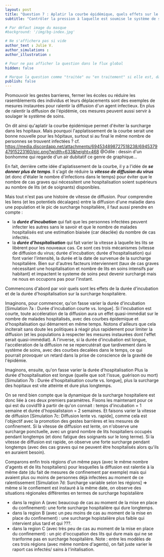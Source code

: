 ```yaml
---
layout: post
title: "Question 7 : Aplatir la courbe épidémique, quels effets sur le système de soins ?"
subtitle: "Contrôler la pression à laquelle est soumise le système de soins en cas d'épidémie est une entreprise qui nécessite de se projeter dans le temps."

# Par défaut image du masque 
#background: '/img/bg-index.jpg'

# Ne s'affichera pas si vide
author_text : Julie V.
author_simulations : 
author_illustration : 

# Pour ne pas afficher la question dans le flux global
hidden: false

# Marque la question comme "traitée" ou "en traitement" si elle est, dans cette ordre, publiée ou non
publish: false
---
```


Promouvoir les gestes barrieres, fermer les écoles ou réduire les rasemblements des individus et leurs déplacements sont des exemples de mesures instaurées pour ralentir la diffusion d'un agent infectieux. En plus de ralentir la diffusion de l'épidémie, ces mesures peuvent aussi servir à soulager le système de soins. 

On dit ainsi qu'aplatir la courbe épidémique permet d'éviter la surcharge dans les hopitaux. Mais pourquoi l'applatissement de la courbe serait une bonne nouvelle pour les hôpitaux, surtout si au final le même nombre de personnes se trouvent infectées ?
cf. https://media.discordapp.net/attachments/694534898727518238/694537947915223160/pic.png?width=633&height=468
@Odile : dessin d'un bonhomme qui regarde d'un air dubitatif ce genre de graphique...

En fait, derrière cette idée d'aplatissement de la courbe, il y a l'idée de ***se donner plus de temps***. Il s'agit de réduire la ***vitesse de diffusion du virus*** (et donc d'étaler le nombre d'infections dans le temps) pour éviter que le nombre de cas graves qui nécessitent une hospitalisation soient supérieurs au nombre de lits (et de soignants) disponibles. 

Mais tout n'est pas une histoire de vitesse de diffusion. Pour comprendre les liens (et les potentiels décalages) entre la diffusion d'une maladie dans une population et le pic de surcharge hospitalière, il faut aussi prendre en compte :
- la ***durée d'incubation*** qui fait que les personnes infectées peuvent infecter les autres sans le savoir et que le nombre de malades hospitalisés est une estimation biaisée (car déaclée) du nombre de cas infectés.
- la ***durée d'hospitalisation*** qui fait varier la vitesse à laquelle les lits se libèrent pour les nouveaux cas. 
Ce sont ces trois mécanismes (vitesse de diffusion du virus; durée d'incubation; durée d'hospitalisation) qui font varier l'intensité, la durée et la date de survenue de la surcharge hospitalière. Bien sur d'autres facteurs interviennent (taux de cas graves nécessitant une hospitalisation et nombre de lits en soins intensifs par habitant) et impactent le systeme de soins peut devenir surchargé mais ne nous en occupons pas pour l'instant. 

Commencons d'abord par voir quels sont les effets de la durée d'incubation et de la durée d'hospitalisation sur la surcharge hospitalière. 
 
Imaginons, pour commencer, qu'on fasse varier la durée d'incubation [Simulation 7a : Durée d'incubation courte vs. longue].
Si l'incubation est courte, toute accéleration de la diffusion aura un effet quasi-immédiat sur le nombre de malades hospitalisés, avec des courbes épidemique et d'hospitalisation qui démarrent en même temps. Notons d'ailleurs que cela inciterait sans doute les politiques à réagir plus rapidement pour limiter la diffusion (et les populations à respecter les mesures instaurèes dont l'effet serait  quasi-immédiat).
A l'inverse, si la durée d'incubation est longue, l'accéleration de la diffusion ne se repercutérait que tardivement dans le système de soins, avec des courbes decalées dans le temps, ce qui pourrait provoquer un retard dans la prise de conscience de la gravité de l'épidémie. 

Imaginons, ensuite, qu'on fasse varier la durée d'hospitalisation
Plus la durée d'hospitalisation est longue (quelle que soit l'issue, guérison ou mort) [Simulation 7b : Durée d'hospitalisation courte vs. longue], plus la surcharge des hopitaux est vite atteinte et dure plus longtemps.

On se rend bien compte que la dynamique de la surcharge hospitaliere est donc liée à ces deux premiers paramètres. Fixons les maintenant pour ce qui est du covid19 à partir de qu'on connait : temps d'incubation = 1 semaine et durée d'hopsialistaion = 2 semaines.
Et faisons varier la vitesse de diffusion [Simulation 7c: Diffusion lente vs. rapide], comme cela est l'objectif avec la promotion des gestes barrières et les mesures de confinement. 
Si la vitesse de diffusion est lente, on n'observe une surcharge ponctuelle, avec un grand nombre de lits hospitaliers occupés pendant longtemps (et donc fatigue des soignants sur le long terme). Si la vitesse de diffusion est rapide, on observe une forte surcharge pendant longtemps (avec des cas graves qui ne peuvent être hospitalisés alors qu'ils en auraient besoin).

Comparons enfin trois régions d'un même pays (avec le même nombre d'agents et de lits hospitaliers) pour lesquelles la diffusion est ralentie à la même date (du fait de mesures de confinement par exemple) mais qui avaient plus ou moins de personnes déjà infectées au moment de ce ralentissement
[Simulation 7d: Surcharge variable selon les régions] 
=> même si le confiement est instauré à la même date, on observe des situations régionales différentes en termes de surcharge hopistalière
- dans la region A (avec beaucoup de cas au moment de la mise en place du confinement): une forte surcharge hospitalière qui dure longtemps.
- dans la region B (avec un peu moins de cas au moment de la mise en place du confinement) : une surcharge hopistalière plus faible qui intervient plus tard et qui ???.
- dans la region C (avec très peu de cas au moment de la mise en place du confinement) : un pic d'occupation des lits qui dure mais qui ne se tranforme pas en surcharge hospitalière.
Note : entre les modèles de ces trois régions (avec même nombre d'agents), on fait juste varier le raport cas infectés/ sains à l'initalisation. 


